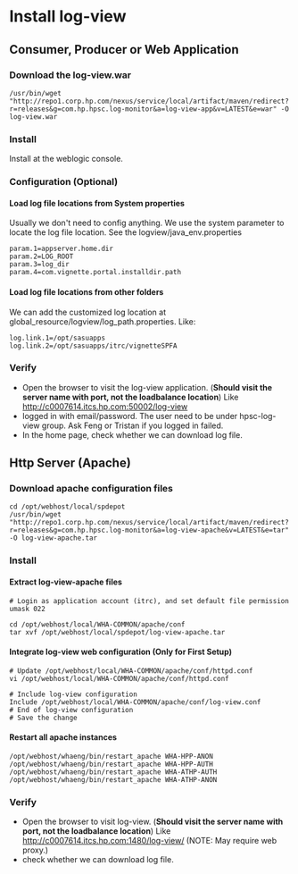 Install log-view
===

## Consumer, Producer or Web Application 

### Download the log-view.war

	/usr/bin/wget "http://repo1.corp.hp.com/nexus/service/local/artifact/maven/redirect?r=releases&g=com.hp.hpsc.log-monitor&a=log-view-app&v=LATEST&e=war" -O log-view.war


### Install 
Install at the weblogic console.

### Configuration (Optional)

#### Load log file locations from System properties
Usually we don't need to config anything. We use the system parameter to locate the log file location. See the logview/java_env.properties

	param.1=appserver.home.dir
	param.2=LOG_ROOT
	param.3=log_dir
	param.4=com.vignette.portal.installdir.path

#### Load log file locations from other folders
We can add the customized log location at global_resource/logview/log_path.properties. Like:

	log.link.1=/opt/sasuapps
	log.link.2=/opt/sasuapps/itrc/vignetteSPFA

### Verify 
- Open the browser to visit the log-view application. (**Should visit the server name with port, not the loadbalance location**) Like http://c0007614.itcs.hp.com:50002/log-view
- logged in with email/password. The user need to be under hpsc-log-view group. Ask Feng or Tristan if you logged in failed.
- In the home page, check whether we can download log file.


## Http Server (Apache)

### Download apache configuration files

	cd /opt/webhost/local/spdepot
	/usr/bin/wget "http://repo1.corp.hp.com/nexus/service/local/artifact/maven/redirect?r=releases&g=com.hp.hpsc.log-monitor&a=log-view-apache&v=LATEST&e=tar" -O log-view-apache.tar


### Install

#### Extract log-view-apache files

	# Login as application account (itrc), and set default file permission
	umask 022
	
	cd /opt/webhost/local/WHA-COMMON/apache/conf
	tar xvf /opt/webhost/local/spdepot/log-view-apache.tar


#### Integrate log-view web configuration (Only for First Setup)

	# Update /opt/webhost/local/WHA-COMMON/apache/conf/httpd.conf
	vi /opt/webhost/local/WHA-COMMON/apache/conf/httpd.conf
	
	# Include log-view configuration
	Include /opt/webhost/local/WHA-COMMON/apache/conf/log-view.conf
	# End of log-view configuration
	# Save the change

#### Restart all apache instances

	/opt/webhost/whaeng/bin/restart_apache WHA-HPP-ANON
	/opt/webhost/whaeng/bin/restart_apache WHA-HPP-AUTH
	/opt/webhost/whaeng/bin/restart_apache WHA-ATHP-AUTH
	/opt/webhost/whaeng/bin/restart_apache WHA-ATHP-ANON


### Verify
- Open the browser to visit log-view. (**Should visit the server name with port, not the loadbalance location**) Like http://c0007614.itcs.hp.com:1480/log-view/ (NOTE: May require web proxy.)
- check whether we can download log file.
